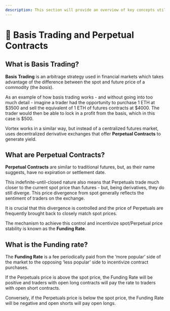 ```yaml
---
description: This section will provide an overview of key concepts utilized by Vortex.
---
```


# 📓 Basis Trading and Perpetual Contracts

## What is Basis Trading?

**Basis Trading** is an arbitrage strategy used in financial markets which takes advantage of the difference between the spot and future price of a commodity (the _basis_).

As an example of how basis trading works - and without going into too much detail - imagine a trader had the opportunity to purchase 1 ETH at $3500 and sell the equivalent of 1 ETH of futures contracts at $4000. The trader would then be able to lock in a profit from the basis, which in this case is $500.

Vortex works in a similar way, but instead of a centralized futures market, uses decentralized derivative exchanges that offer **Perpetual Contracts** to generate yield.

## What are Perpetual Contracts?

**Perpetual Contracts** are similar to traditional futures, but, as their name suggests, have no expiration or settlement date.

This indefinite-until-closed nature also means that Perpetuals trade much closer to the current spot price than futures - but, being derivatives, they do still diverge. This price divergence from spot generally reflects the sentiment of traders on the exchange.

It is crucial that this divergence is controlled and the price of Perpetuals are frequently brought back to closely match spot prices.

The mechanism to achieve this control and incentivize spot/Perpetual price stability is known as the **Funding Rate**.

## What is the Funding rate?

The **Funding Rate** is a fee periodically paid from the ‘more popular’ side of the market to the opposing ‘less popular’ side to incentivize contract purchases.

If the Perpetuals price is above the spot price, the Funding Rate will be positive and traders with open long contracts will pay the rate to traders with open short contracts.

Conversely, if the Perpetuals price is below the spot price, the Funding Rate will be negative and open shorts will pay open longs.
